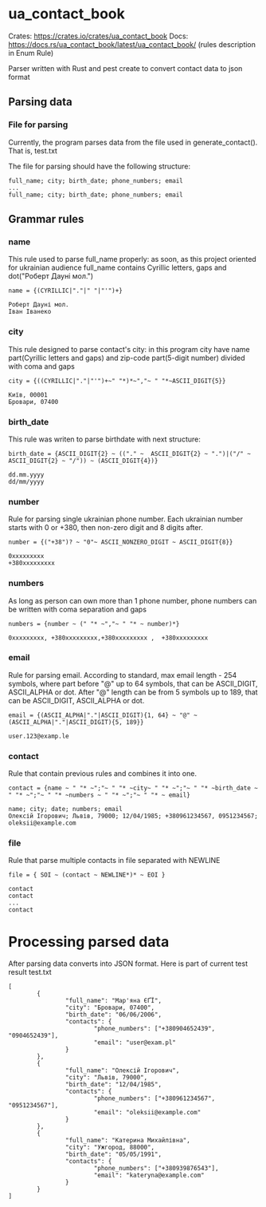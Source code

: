 # ua_contact_book

Crates: https://crates.io/crates/ua_contact_book
Docs: https://docs.rs/ua_contact_book/latest/ua_contact_book/ (rules description in Enum Rule)

Parser written with Rust and pest create to convert contact data to json format

## Parsing data
### File for parsing
Currently, the program parses data from the file used in generate_contact(). That is, test.txt

The file for parsing should have the following structure:
```
full_name; city; birth_date; phone_numbers; email
...
full_name; city; birth_date; phone_numbers; email
```
## Grammar rules
### name

This rule used to parse full_name properly: as soon, as this project oriented for ukrainian audience full_name contains Cyrillic letters, gaps and dot("Роберт Дауні мол.")

```
name = {(CYRILLIC|"."|" "|"'")+}

Роберт Дауні мол.
Іван Іванеко
```
### city

This rule designed to parse contact's city: in this program city have name part(Cyrillic letters and gaps) and zip-code part(5-digit number) divided with coma and gaps
```
city = {((CYRILLIC|"."|"'")+~" "*)*~","~ " "*~ASCII_DIGIT{5}}

Київ, 00001
Бровари, 07400
```
### birth_date
This rule was writen to parse birthdate with next structure:
```
birth_date = {ASCII_DIGIT{2} ~ (("." ~  ASCII_DIGIT{2} ~ ".")|("/" ~  ASCII_DIGIT{2} ~ "/")) ~ (ASCII_DIGIT{4})}

dd.mm.yyyy
dd/mm/yyyy
```
### number
Rule for parsing single ukrainian phone number. Each ukrainian number starts with 0 or +380, then non-zero digit and 8 digits after. 
```
number = {("+38")? ~ "0"~ ASCII_NONZERO_DIGIT ~ ASCII_DIGIT{8}}

0xxxxxxxxx
+380xxxxxxxxx
```
### numbers
As long as person can own more than 1 phone number, phone numbers can be written with coma separation and gaps
```
numbers = {number ~ (" "* ~","~ " "* ~ number)*}

0xxxxxxxxx, +380xxxxxxxxx,+380xxxxxxxxx ,  +380xxxxxxxxx
```
### email
Rule for parsing email. According to standard, max email length - 254 symbols, where part before "@" up to 64 symbols, that can be ASCII_DIGIT, ASCII_ALPHA or dot.
After "@" length can be from 5 symbols up to 189, that can be ASCII_DIGIT, ASCII_ALPHA or dot.
```
email = {(ASCII_ALPHA|"."|ASCII_DIGIT){1, 64} ~ "@" ~ (ASCII_ALPHA|"."|ASCII_DIGIT){5, 189}}

user.123@examp.le
```
### contact
Rule that contain previous rules and combines it into one.
```
contact = {name ~ " "* ~";"~ " "* ~city~ " "* ~";"~ " "* ~birth_date ~ " "* ~";"~ " "* ~numbers ~ " "* ~";"~ " "* ~ email}

name; city; date; numbers; email
Олексій Ігорович; Львів, 79000; 12/04/1985; +380961234567, 0951234567; oleksii@example.com
```
### file
Rule that parse multiple contacts in file separated with NEWLINE
```
file = { SOI ~ (contact ~ NEWLINE*)* ~ EOI }

contact
contact
...
contact
```
# Processing parsed data
After parsing data converts into JSON format. Here is part of current test result test.txt
```
[
        {
                "full_name": "Мар'яна ЄҐЇ",
                "city": "Бровари, 07400",
                "birth_date": "06/06/2006",
                "contacts": {
                        "phone_numbers": ["+380904652439", "0904652439"],
                        "email": "user@exam.pl"
                }
        },
        {
                "full_name": "Олексій Ігорович",
                "city": "Львів, 79000",
                "birth_date": "12/04/1985",
                "contacts": {
                        "phone_numbers": ["+380961234567", "0951234567"],
                        "email": "oleksii@example.com"
                }
        },
        {
                "full_name": "Катерина Михайлівна",
                "city": "Ужгород, 88000",
                "birth_date": "05/05/1991",
                "contacts": {
                        "phone_numbers": ["+380939876543"],
                        "email": "kateryna@example.com"
                }
        }
]
```
